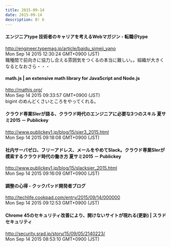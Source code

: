 ```yaml
---
title: 2015-09-14
date: 2015-09-14
description: B! 6
---
```


#### エンジニアtype 技術者のキャリアを考えるWebマガジン - 転職＠type
http://engineer.typemag.jp/article/baidu_simeji_yano<br>
Mon Sep 14 2015 12:30:24 GMT+0900 (JST)<br>
職種間で前向きに協力し合える雰囲気をつくるの本当に難しい。。組織が大きくなるとなおさら・・・


#### math.js | an extensive math library for JavaScript and Node.js
http://mathjs.org/<br>
Mon Sep 14 2015 09:33:57 GMT+0900 (JST)<br>
bigint のめんどくさいところをやってくれる。


#### クラウド専業SIerが語る、クラウド時代のエンジニアに必要な3つのスキル 夏サミ2015 － Publickey
http://www.publickey1.jp/blog/15/sier3_2015.html<br>
Mon Sep 14 2015 09:18:08 GMT+0900 (JST)<br>


#### 社内サーバゼロ、フリーアドレス、メールをやめてSlack。クラウド専業SIerが模索するクラウド時代の働き方 夏サミ2015 － Publickey
http://www.publickey1.jp/blog/15/slacksier_2015.html<br>
Mon Sep 14 2015 09:16:09 GMT+0900 (JST)<br>


#### 調整の心得 - クックパッド開発者ブログ
http://techlife.cookpad.com/entry/2015/09/14/000000<br>
Mon Sep 14 2015 09:12:53 GMT+0900 (JST)<br>


#### Chrome 45のセキュリティ改善により、開けないサイトが現れる(更新) | スラド セキュリティ
http://security.srad.jp/story/15/09/05/2140223/<br>
Mon Sep 14 2015 08:53:10 GMT+0900 (JST)<br>


